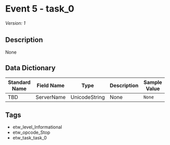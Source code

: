 # Event 5 - task_0
###### Version: 1

## Description
None

## Data Dictionary
|Standard Name|Field Name|Type|Description|Sample Value|
|---|---|---|---|---|
|TBD|ServerName|UnicodeString|None|`None`|

## Tags
* etw_level_Informational
* etw_opcode_Stop
* etw_task_task_0